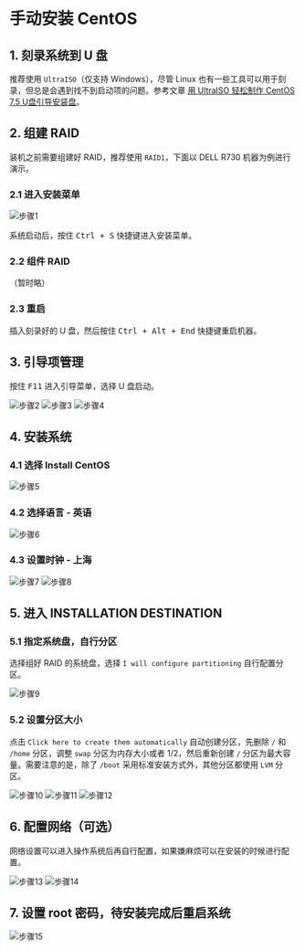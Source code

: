 # 手动安装 CentOS

## 1. 刻录系统到 U 盘

推荐使用 `UltraISO`（仅支持 Windows），尽管 Linux 也有一些工具可以用于刻录，但总是会遇到找不到启动项的问题。参考文章 [用 UltraISO 轻松制作 CentOS 7.5 U盘引导安装盘](https://www.jianshu.com/p/3f2f60de67c3)。

## 2. 组建 RAID

装机之前需要组建好 RAID，推荐使用 `RAID1`，下面以 DELL R730 机器为例进行演示。

### 2.1 进入安装菜单

![步骤1](.images/1.jpeg)

系统启动后，按住 <kbd>Ctrl + S</kbd> 快捷键进入安装菜单。

### 2.2 组件 RAID

（暂时略）

### 2.3 重启

插入刻录好的 U 盘，然后按住 <kbd>Ctrl + Alt + End</kbd> 快捷键重启机器。

## 3. 引导项管理

按住 <kbd>F11</kbd> 进入引导菜单，选择 U 盘启动。

![步骤2](.images/2.jpeg)
![步骤3](.images/3.jpeg)
![步骤4](.images/4.jpeg)

## 4. 安装系统

### 4.1 选择 Install CentOS

![步骤5](.images/5.jpeg)

### 4.2 选择语言 - 英语

![步骤6](.images/6.jpeg)

### 4.3 设置时钟 - 上海

![步骤7](.images/7.jpeg)
![步骤8](.images/8.jpeg)

## 5. 进入 INSTALLATION DESTINATION

### 5.1 指定系统盘，自行分区

选择组好 RAID 的系统盘，选择 `I will configure partitioning` 自行配置分区。

![步骤9](.images/9.jpeg)

### 5.2 设置分区大小

点击 `Click here to create them automatically` 自动创建分区，先删除 `/` 和 `/home` 分区，调整 `swap` 分区为内存大小或者 1/2，然后重新创建 `/` 分区为最大容量。需要注意的是，除了 `/boot` 采用标准安装方式外，其他分区都使用 `LVM` 分区。

![步骤10](.images/10.jpeg)
![步骤11](.images/11.jpeg)
![步骤12](.images/12.jpeg)

## 6. 配置网络（可选）

网络设置可以进入操作系统后再自行配置，如果嫌麻烦可以在安装的时候进行配置。

![步骤13](.images/13.jpeg)
![步骤14](.images/14.jpeg)

## 7. 设置 root 密码，待安装完成后重启系统

![步骤15](.images/15.jpeg)
